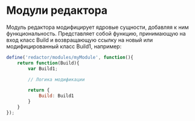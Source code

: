 # Модули редактора

Модуль редактора модифицирует ядровые сущности, добавляя к ним функциональность.
Представляет собой функцию, принимающую на вход класс Build и возвращающую ссылку на новый или модифицированный класс
Build1, например:

```javascript
define('redactor/modules/myModule', function(){
    return function(Build){
        var Build1;

        // Логика модификации

        return {
            Build: Build1
        }
    }
});
```
